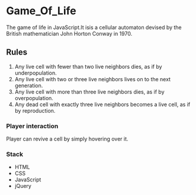 # Game_Of_Life
The game of life in JavaScript.It isis a cellular automaton devised by the 
British mathematician John Horton Conway in 1970.

## Rules
1. Any live cell with fewer than two live neighbors dies, as if by underpopulation.
2. Any live cell with two or three live neighbors lives on to the next generation.
3. Any live cell with more than three live neighbors dies, as if by overpopulation.
4. Any dead cell with exactly three live neighbors becomes a live cell, as if by reproduction.

### Player interaction
Player can revive a cell by simply hovering over it.

### Stack
* HTML
* CSS
* JavaScript
* jQuery



